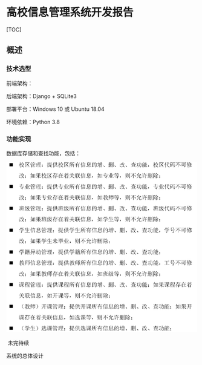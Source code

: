 # 高校信息管理系统开发报告

[TOC]

## 概述

### 技术选型

前端架构：

后端架构：Django + SQLite3

部署平台：Windows 10 或 Ubuntu 18.04

环境依赖：Python 3.8

### 功能实现

数据库存储和查找功能，包括：

![1589852214662](assets/1589852214662.png)

​	未完待续



系统的总体设计

